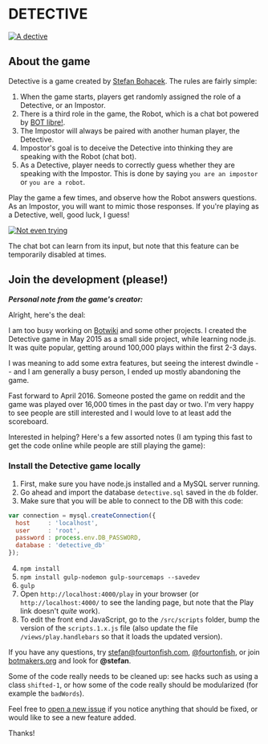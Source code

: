 # DETECTIVE

[![A dective](/readme-images/detective.png)](http://fourtonfish.com/detective/)

## About the game

Detective is a game created by [Stefan Bohacek](https://twitter.com/fourtonfish). The rules are fairly simple:

1. When the game starts, players get randomly assigned the role of a Detective, or an Impostor.
2. There is a third role in the game, the Robot, which is a chat bot powered by [BOT libre!](https://www.botlibre.com/).
3. The Impostor will always be paired with another human player, the Detective.
4. Impostor's goal is to deceive the Detective into thinking they are speaking with the Robot (chat bot).
5. As a Detective, player needs to correctly guess whether they are speaking with the Impostor. This is done by saying `you are an impostor` or `you are a robot`.

Play the game a few times, and observe how the Robot answers questions. As an Impostor, you will want to mimic those responses. If you're playing as a Detective, well, good luck, I guess!


[![Not even trying](/readme-images/doing-it-wrong.png)](http://fourtonfish.com/detective/log?id=878)

The chat bot can learn from its input, but note that this feature can be temporarily disabled at times.


## Join the development (please!)

***Personal note from the game's creator:***

Alright, here's the deal:

I am too busy working on [Botwiki](https://botwiki.org/) and some other projects. I created the Detective game in May 2015 as a small side project, while learning node.js. It was quite popular, getting around 100,000 plays within the first 2-3 days.

I was meaning to add some extra features, but seeing the interest dwindle -- and I am generally a busy person, I ended up mostly abandoning the game.

Fast forward to April 2016. Someone posted the game on reddit and the game was played over 16,000 times in the past day or two. I'm very happy to see people are still interested and I would love to at least add the scoreboard.

Interested in helping? Here's a few assorted notes (I am typing this fast to get the code online while people are still playing the game):

### Install the Detective game locally

1. First, make sure you have node.js installed and a MySQL server running.
2. Go ahead and import the database `detective.sql` saved in the `db` folder.
3. Make sure that you will be able to connect to the DB with this code:
```js
var connection = mysql.createConnection({
  host     : 'localhost',
  user     : 'root',
  password : process.env.DB_PASSWORD,
  database : 'detective_db'
});
```
4. `npm install`
5. `npm install gulp-nodemon gulp-sourcemaps --savedev`
6. `gulp`
7. Open `http://localhost:4000/play` in your browser (or `http://localhost:4000/` to see the landing page, but note that the Play link doesn't *quite* work).
8. To edit the front end JavaScript, go to the `/src/scripts` folder, bump the version of the `scripts.1.x.js` file (also update the file `/views/play.handlebars` so that it loads the updated version).

If you have any questions, try [stefan@fourtonfish.com](mailto:stefan@fourtonfish.com), [@fourtonfish](https://twitter.com/fourtonfish), or join [botmakers.org](https://botmakers.org/) and look for **@stefan**.

Some of the code really needs to be cleaned up: see hacks such as using a class `shifted-1`, or how some of the code really should be modularized (for example the `badWords`).

Feel free to [open a new issue](https://github.com/fourtonfish/detective/issues/new) if you notice anything that should be fixed, or would like to see a new feature added.

Thanks!
